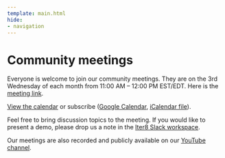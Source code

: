 ```yaml
---
template: main.html
hide:
- navigation
---
```


# Community meetings

Everyone is welcome to join our community meetings. They are on the 3rd Wednesday of each month from 11:00 AM – 12:00 PM EST/EDT. Here is the [meeting link](https://meet.google.com/vzn-viec-dbs).

[View the calendar](https://calendar.google.com/calendar/embed?src=6ck3asgicl9jfgjhkqq1bogen4%40group.calendar.google.com&ctz=America%2FNew_York) or subscribe ([Google Calendar](https://calendar.google.com/calendar/u/3?cid=NmNrM2FzZ2ljbDlqZmdqaGtxcTFib2dlbjRAZ3JvdXAuY2FsZW5kYXIuZ29vZ2xlLmNvbQ), [iCalendar file](https://calendar.google.com/calendar/ical/6ck3asgicl9jfgjhkqq1bogen4%40group.calendar.google.com/public/basic.ics)).

Feel free to bring discussion topics to the meeting. If you would like to present a demo, please drop us a note in the [Iter8 Slack workspace](https://join.slack.com/t/iter8-tools/shared_invite/zt-awl2se8i-L0pZCpuHntpPejxzLicbmw).

Our meetings are also recorded and publicly available on our [YouTube channel](https://www.youtube.com/channel/UCVybpnQAhr1o-QRPHBNdUgg).